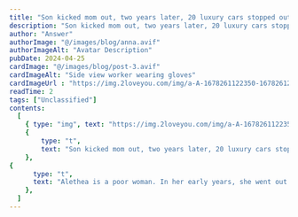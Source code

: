 ```yaml
---
title: "Son kicked mom out, two years later, 20 luxury cars stopped out there!"
description: "Son kicked mom out, two years later, 20 luxury cars stopped out there!"
author: "Answer"
authorImage: "@/images/blog/anna.avif"
authorImageAlt: "Avatar Description"
pubDate: 2024-04-25
cardImage: "@/images/blog/post-3.avif"
cardImageAlt: "Side view worker wearing gloves"
cardImageUrl : "https://img.2loveyou.com/img/a-A-1678261122350-1678261253526.jpg"
readTime: 2
tags: ["Unclassified"]
contents:
  [
    { type: "img", text: "https://img.2loveyou.com/img/a-A-1678261122350-1678261253526.jpg" },
    { 
        type: "t", 
        text: "Son kicked mom out, two years later, 20 luxury cars stopped out there!"
    },
{
      type: "t",
      text: "Alethea is a poor woman. In her early years, she went out with her husband in an accident, and her husband died in the accident. Although Alethea saved her life, she has some disability in one leg, which makes Alethea's life very inconvenient. At that time, Deb, Alethea's son, was only five years old. Although Alethea could not do heavy work, he had to pick up waste to support his son.\n\nLater, Deb grew up. Although he reached the age of marriage, no girl wanted to marry him. The reason is that Deb's family is too poor, and the house is still the old adobe house. Alethea was worried when she saw her son getting older. Later, she simply collected money to demolish the old house and rebuild it. With a new house, Deb married his wife Anne into the house within a year.\n\nAfter his son married, Alethea lived with his son's daughter-in-law. At the beginning, the family's life was also very harmonious, because Alethea's body was relatively strong at that time. She not only contracted all the household chores, but also sometimes went to collect garbage to earn money. The money she earned was basically paid for her son.\n\nOver the past years, Alethea is also old, and her body is different from the past. She can't work and often gets sick. When Alethea saw this, his son and daughter-in-law not only did not take her to the hospital for treatment, but also often scolded her for eating leftovers for her. Alethea was very sad every day.\n\nLater, the bad things that Deb and his wife did to Alethea were known by the village people, and many people in the village pointed out to them. Deb's daughter-in-law was not happy. In order to avoid gossip from the villagers, she simply drove her mother-in-law out of the house. Alethea is old and homeless, and can only live by begging in the street. It's windy and rainy outside. Alethea often sleeps in the street, and almost froze to death several times. Fortunately, Alethea survived, but the life is very hard.\n\nTwo years passed after Alethea's life. One day, Alethea saw a luxury car parked in the street while begging on the roadside. He thought that the man must have money and wanted to beg. So Alethea limped past and came down to a young woman. Alethea quickly put out a broken bowl and whispered, \"Girl, please give me some money to live for my old woman!\" Unexpectedly, the girl saw Alethea so, suddenly holding Alethea's hand and said excitedly, \"Grandma, are you grandma, I am Xiaomei!\" Alethea was dazed with old eyes, and only remembered that Xiaomei was her granddaughter's name, However, she had been sold by her son more than 20 years ago, but she was very strange to me. Then the girl gave Alethea her own ID card, and Alethea recognized that the girl was his granddaughter Eva.\n\nIt turned out that 25 years ago, Alethea's son Deb sold his five-year-old daughter to others in order to save his two-year-old son. As for Alethea's granddaughter, she didn't live well in the family she bought. She dropped out of school and went to work outside before finishing junior high school. Maybe it was more sensible than ordinary people. Later Eva started the company with her own efforts, and her income this year was more than ten million. Eva was very impressed with her grandmother. What she missed most for so many years was her grandmother. So she went back to her hometown to look for her grandmother. Unexpectedly, she met her begging grandmother in the street on the first day of her visit. This may really be fate.\n\nEva heard that her grandmother was driven out by her parents, and her resentment towards her parents deepened. On that day, she specially arranged 20 luxury cars to return to her hometown, all of which stopped in front of her parents' house. When Deb learned that it was his daughter's car, he was shocked. He thought that his daughter was coming to pick him up and enjoy his happiness. Unexpectedly, his daughter took his mother out of the car, Then he said to him bitterly, \"Dad, I appreciate you selling me, otherwise I would not be today. I wanted to give you some pension, but you even drove your own mother out of the house. You are so heartless. From today on, my grandmother and I have nothing to do with you!\"\n\nWith that, Eva pulled Grandma into the car and drove away. Looking at the cars going away, Deb was full of thoughts. He began to regret what he had done, but there was no regret medicine in the world after all. Wrong is wrong, and there is no way to turn back!"
    },
  ]
---
```

